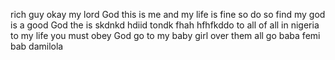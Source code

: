 rich guy
okay my lord God
this is me and my life is fine so do so find
my god is a good God
the is  skdnkd
hdiid tondk fhah
hfhfkddo
to all of all in nigeria
to my life you must obey God
go to my baby girl over them all
go baba femi bab damilola

